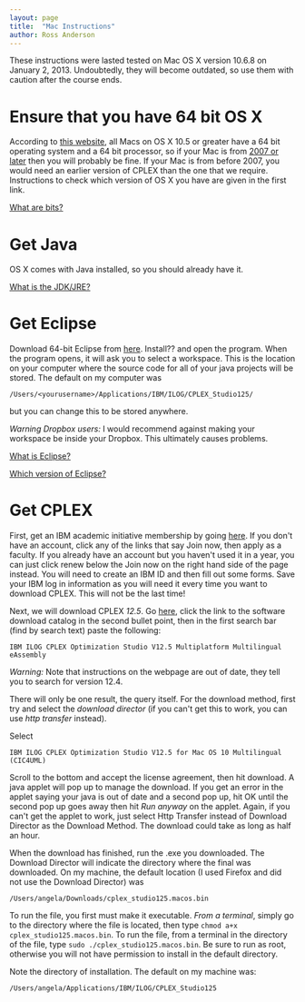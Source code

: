 ```yaml
---
layout: page
title:  "Mac Instructions"
author: Ross Anderson
---
```


These instructions were lasted tested on Mac OS X version 10.6.8 on January 2, 2013.  Undoubtedly, they will become outdated, so use them with caution after the course ends.

# Ensure that you have 64 bit OS X

According to [this website](http://www.stata.com/support/faqs/windows/64-bit-compliance/), all Macs on OS X 10.5 or greater have a 64 bit operating system and a 64 bit processor, so if your Mac is from [2007 or later](http://en.wikipedia.org/wiki/OS_X#Version_10.5:_.22Leopard.22) then you will probably be fine. If your Mac is from before 2007, you would need an earlier version of CPLEX than the one that we require. Instructions to check which version of OS X you have are given in the first link.

[What are bits?](../facts/bits/index.html)

# Get Java

OS X comes with Java installed, so you should already have it.

[What is the JDK/JRE?](../facts/java/index.html)

# Get Eclipse

Download 64-bit Eclipse from [here](http://www.eclipse.org/downloads/). Install?? and open the program. When the program opens, it will ask you to select a workspace. This is the location on your computer where the source code for all of your java projects will be stored. The default on my computer was

`/Users/<yourusername>/Applications/IBM/ILOG/CPLEX_Studio125/`

but you can change this to be stored anywhere.

*Warning Dropbox users:* I would recommend against making your workspace be inside your Dropbox. This ultimately causes problems.

[What is Eclipse?](../facts/eclipse/index.html)

[Which version of Eclipse?](../facts/eclipse-version/index.html)


# Get CPLEX

First, get an IBM academic initiative membership by going [here](https://www-304.ibm.com/ibm/university/academic/pub/page/membership). If you don't have an account, click any of the links that say Join now, then apply as a faculty. If you already have an account but you haven't used it in a year, you can just click renew below the Join now on the right hand side of the page instead. You will need to create an IBM ID and then fill out some forms. Save your IBM log in information as you will need it every time you want to download CPLEX. This will not be the last time!

Next, we will download CPLEX *12.5*. Go [here](https://www-304.ibm.com/ibm/university/academic/pub/jsps/assetredirector.jsp?asset_id=1070), click the link to the software download catalog in the second bullet point, then in the first search bar (find by search text) paste the following:

`IBM ILOG CPLEX Optimization Studio V12.5 Multiplatform Multilingual eAssembly`

*Warning:* Note that instructions on the webpage are out of date, they tell you to search for version 12.4.


There will only be one result, the query itself. For the download method, first try and select the _download director_ (if you can't get this to work, you can use _http transfer_ instead).

Select

`IBM ILOG CPLEX Optimization Studio V12.5 for Mac OS 10 Multilingual (CIC4UML)`

Scroll to the bottom and accept the license agreement, then hit download. A java applet will pop up to manage the download. If you get an error in the applet saying your java is out of date and a second pop up, hit OK until the second pop up goes away then hit _Run anyway_ on the applet. Again, if you can't get the applet to work, just select Http Transfer instead of Download Director as the Download Method. The download could take as long as half an hour.

When the download has finished, run the .exe you downloaded. The Download Director will indicate the directory where the final was downloaded.  On my machine, the default location (I used Firefox and did not use the Download Director) was

`/Users/angela/Downloads/cplex_studio125.macos.bin`

To run the file, you first must make it executable. *From a terminal*, simply go to the directory where the file is located, then type `chmod a+x cplex_studio125.macos.bin`. To run the file, from a terminal in the directory of the file, type `sudo ./cplex_studio125.macos.bin`. Be sure to run as root, otherwise you will not have permission to install in the default directory.

Note the directory of installation. The default on my machine was:

`/Users/angela/Applications/IBM/ILOG/CPLEX_Studio125`